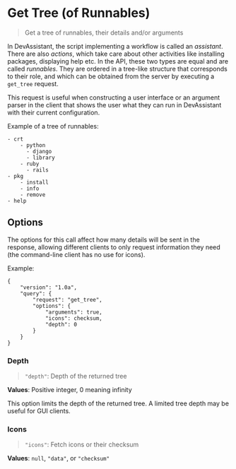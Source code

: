 # Get Tree (of Runnables)

> Get a tree of runnables, their details and/or arguments

In DevAssistant, the script implementing a workflow is called an *assistant*.
There are also *actions*, which take care about other activities like
installing packages, displaying help etc. In the API, these two types are equal
and are called *runnables*. They are ordered in a tree-like structure that
corresponds to their role, and which can be obtained from the server by
executing a `get_tree` request.

This request is useful when constructing a user interface or an argument parser
in the client that shows the user what they can run in DevAssistant with their
current configuration.

Example of a tree of runnables:
```
- crt
    - python
      - django
      - library
    - ruby
      - rails
- pkg
    - install
    - info
    - remove
- help
```

## Options

The options for this call affect how many details will be sent in the response,
allowing different clients to only request information they need (the
command-line client has no use for icons).

Example:
```
{
    "version": "1.0a",
    "query": {
        "request": "get_tree",
        "options": {
            "arguments": true,
            "icons": checksum,
            "depth": 0
        }
    }
}
```

### Depth

> `"depth"`: Depth of the returned tree

**Values**: Positive integer, 0 meaning infinity

This option limits the depth of the returned tree. A limited tree depth may be
useful for GUI clients.

### Icons

> `"icons"`: Fetch icons or their checksum

**Values**: `null`, `"data"`, or `"checksum"`
